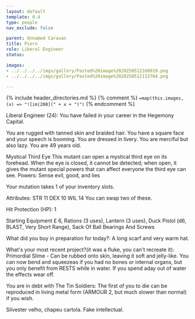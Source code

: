 ```yaml
---
layout: default
template: 0.4
type: people
nav_exclude: false

parent: Unnamed Caravan
title: Piero
role: Liberal Engineer
status: 

images: 
- ../../../../imgs/gallery/Pasted%20image%2020250512160019.png
- ../../../../imgs/gallery/Pasted%20image%2020250512113704.png

---
```


{% include header_directories.md %}
{% comment %}
`=map(this.images, (x) => "![im|200](" + x + ")")`
{% endcomment %}

Liberal Engineer (24): You have failed in your career in the Hegemony Capital.

You are rugged with tanned skin and braided hair. You have a square face and your speech is booming. You are dressed in livery. You are merciful but also lazy. You are 49 years old.

Mystical Third Eye
This mutant can open a mystical third eye on its forehead. When the eye is closed, it cannot be detected; when open, it gives the mutant special powers that can affect everyone the third eye can see.
Powers: Sense evil, good, and lies

Your mutation takes 1 of your inventory slots.

Attributes: STR 11 DEX 10 WIL 14
You can swap two of these.

Hit Protection (HP): 1

Starting Equipment
£ 6, Rations (3 uses), Lantern (3 uses), Duck Pistol (d6, BLAST, Very Short Range), Sack Of Ball Bearings And Screws

What did you buy in preparation for today?: A long scarf and very warm hat.

What's your most recent project?(it was a fluke, you can't recreate it): Primordial Slime - Can be rubbed onto skin, leaving it soft and jelly-like. You can now bend and squeezeas if you had no bones or internal organs, but you only benefit from RESTS while in water. If you spend aday out of water the effects wear off.

You are in debt with The Tin Soldiers: The first of you to die can be reproduced in living metal form (ARMOUR 2, but much slower than normal) if you wish.

Silvester velho, chapeu cartola.
Fake intellectual.